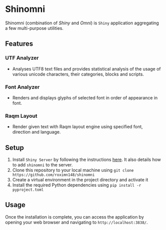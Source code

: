 # Shinomni
Shinomni (combination of *Shiny* and *Omni*) is `Shiny` application aggregating a few multi-purpose utilities.

## Features

### UTF Analyzer
- Analyses UTF8 text files and provides statistical analysis of the usage of various unicode characters, their categories, blocks and scripts.

### Font Analyzer
- Renders and displays glyphs of selected font in order of appearance in font.

### Raqm Layout
- Render given text with Raqm layout engine using specified font, direction and language.


## Setup
1. Install `Shiny Server` by following the instructions [here](https://shiny.posit.co/py/docs/deploy-on-prem.html#deploy-to-shiny-server-open-source). It also details how to add `shinomni` to the server.
2. Clone this repository to your local machine using `git clone https://github.com/roximn148/shinomni`
3. Create a virtual environment in the project directory and activate it
4. Install the required Python dependencies using `pip install -r pyproject.toml`

## Usage
Once the installation is complete, you can access the application by opening your web browser and navigating to `http://localhost:3838/`.

